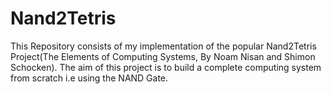 # Nand2Tetris
This Repository consists of my implementation of the popular Nand2Tetris Project(The Elements of Computing Systems, By Noam Nisan and Shimon Schocken).
The aim of this project is to build a complete computing system from scratch i.e using the NAND Gate.
